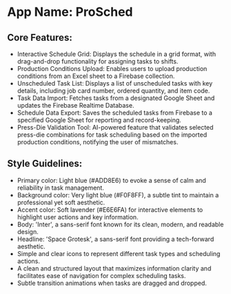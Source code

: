 # **App Name**: ProSched

## Core Features:

- Interactive Schedule Grid: Displays the schedule in a grid format, with drag-and-drop functionality for assigning tasks to shifts.
- Production Conditions Upload: Enables users to upload production conditions from an Excel sheet to a Firebase collection.
- Unscheduled Task List: Displays a list of unscheduled tasks with key details, including job card number, ordered quantity, and item code.
- Task Data Import: Fetches tasks from a designated Google Sheet and updates the Firebase Realtime Database.
- Schedule Data Export: Saves the scheduled tasks from Firebase to a specified Google Sheet for reporting and record-keeping.
- Press-Die Validation Tool: AI-powered feature that validates selected press-die combinations for task scheduling based on the imported production conditions, notifying the user of mismatches.

## Style Guidelines:

- Primary color: Light blue (#ADD8E6) to evoke a sense of calm and reliability in task management.
- Background color: Very light blue (#F0F8FF), a subtle tint to maintain a professional yet soft aesthetic.
- Accent color: Soft lavender (#E6E6FA) for interactive elements to highlight user actions and key information.
- Body: 'Inter', a sans-serif font known for its clean, modern, and readable design.
- Headline: 'Space Grotesk', a sans-serif font providing a tech-forward aesthetic.
- Simple and clear icons to represent different task types and scheduling actions.
- A clean and structured layout that maximizes information clarity and facilitates ease of navigation for complex scheduling tasks.
- Subtle transition animations when tasks are dragged and dropped.